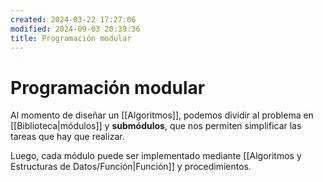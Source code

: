 ```yaml
---
created: 2024-03-22 17:27:06
modified: 2024-09-03 20:39:36
title: Programación modular
---
```


# Programación modular

Al momento de diseñar un [[Algoritmos]], podemos dividir al problema en [[Biblioteca|módulos]] y **submódulos**, que nos permiten simplificar las tareas que hay que realizar.

Luego, cada módulo puede ser implementado mediante [[Algoritmos y Estructuras de Datos/Función|Función]] y procedimientos.
